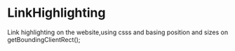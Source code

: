 # LinkHighlighting
Link highlighting on the website,using csss and basing position and sizes on getBoundingClientRect();
